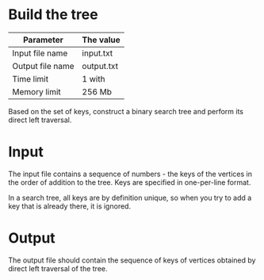 # Build the tree

| Parameter | The value |
| -------------------- | ------------- |
| Input file name | input.txt |
| Output file name | output.txt |
| Time limit | 1 with |
| Memory limit | 256 Mb |

Based on the set of keys, construct a binary search tree and perform its direct left traversal.

# Input
The input file contains a sequence of numbers - the keys of the vertices in the order of addition to the tree. Keys are specified in one-per-line format.

In a search tree, all keys are by definition unique, so when you try to add a key that is already there, it is ignored.

# Output
The output file should contain the sequence of keys of vertices obtained by direct left traversal of the tree.
